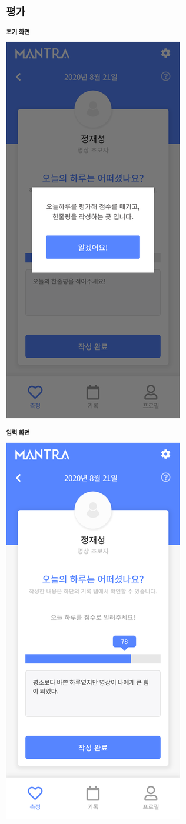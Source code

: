 # 평가

### 초기 화면

![](../../.gitbook/assets/.png%20%2818%29.png)

### 입력 화면

![](../../.gitbook/assets/.png%20%2816%29.png)

